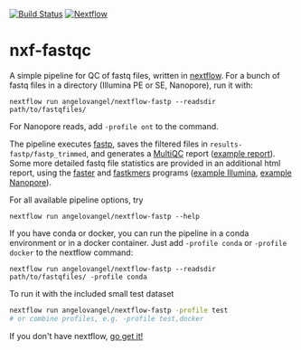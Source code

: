 [![Build Status](https://travis-ci.com/angelovangel/nxf-fastqc.svg?branch=master)](https://travis-ci.com/angelovangel/nxf-fastqc)
[![Nextflow](https://img.shields.io/badge/nextflow-%E2%89%A519.08.0-brightgreen.svg)](https://www.nextflow.io/)


# nxf-fastqc
A simple pipeline for QC of fastq files, written in [nextflow](https://www.nextflow.io/).
For a bunch of fastq files in a directory (Illumina PE or SE, Nanopore), run it with:

```
nextflow run angelovangel/nextflow-fastp --readsdir path/to/fastqfiles/
```

For Nanopore reads, add `-profile ont` to the command.

The pipeline executes [fastp](https://github.com/OpenGene/fastp), saves the filtered files in `results-fastp/fastp_trimmed`, and generates a [MultiQC](https://multiqc.info/) report ([example report](https://angelovangel.github.io/nxf-fastqc/multiqc_report.html)). Some more detailed fastq file statistics are provided in an additional html report, using the [faster](https://github.com/angelovangel/faster) and [fastkmers](https://github.com/angelovangel/fastkmers) programs ([example Illumina](https://angelovangel.github.io/nxf-fastqc/fastq-stats-report.html), [example Nanopore](https://angelovangel.github.io/nxf-fastqc/fastq-stats-report-ont.html)).

For all available pipeline options, try

```
nextflow run angelovangel/nextflow-fastp --help
```

If you have conda or docker, you can run the pipeline in a conda environment or in a docker container. Just add `-profile conda` or `-profile docker` to the nextflow command:
```
nextflow run angelovangel/nextflow-fastp --readsdir path/to/fastqfiles/ -profile conda
```

To run it with the included small test dataset
```bash
nextflow run angelovangel/nextflow-fastp -profile test 
# or combine profiles, e.g. -profile test,docker
```

If you don't have nextflow, [go get it!](https://www.nextflow.io/)